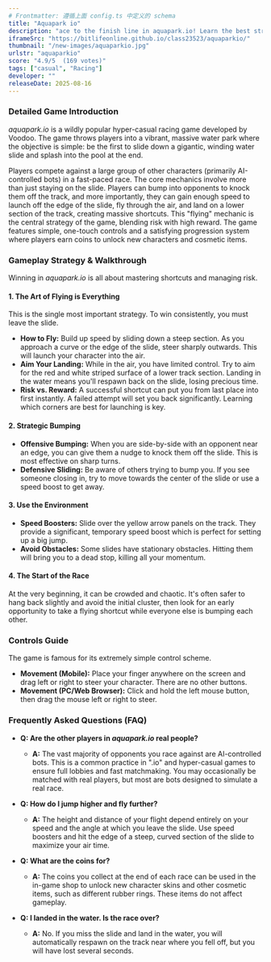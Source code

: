 ```yaml
---
# Frontmatter: 遵循上面 config.ts 中定义的 schema
title: "Aquapark io"
description: "ace to the finish line in aquapark.io! Learn the best strategies, tips, and controls to master the water slide, bump opponents, and take epic flight shortcuts to win."
iframeSrc: "https://bitlifeonline.github.io/class23523/aquaparkio/"
thumbnail: "/new-images/aquaparkio.jpg"
urlstr: "aquaparkio"
score: "4.9/5  (169 votes)"
tags: ["casual", "Racing"]
developer: ""
releaseDate: 2025-08-16
---
```




### Detailed Game Introduction

*aquapark.io* is a wildly popular hyper-casual racing game developed by Voodoo. The game throws players into a vibrant, massive water park where the objective is simple: be the first to slide down a gigantic, winding water slide and splash into the pool at the end.

Players compete against a large group of other characters (primarily AI-controlled bots) in a fast-paced race. The core mechanics involve more than just staying on the slide. Players can bump into opponents to knock them off the track, and more importantly, they can gain enough speed to launch off the edge of the slide, fly through the air, and land on a lower section of the track, creating massive shortcuts. This "flying" mechanic is the central strategy of the game, blending risk with high reward. The game features simple, one-touch controls and a satisfying progression system where players earn coins to unlock new characters and cosmetic items.

### Gameplay Strategy & Walkthrough

Winning in *aquapark.io* is all about mastering shortcuts and managing risk.

#### 1. The Art of Flying is Everything
This is the single most important strategy. To win consistently, you must leave the slide.
*   **How to Fly:** Build up speed by sliding down a steep section. As you approach a curve or the edge of the slide, steer sharply outwards. This will launch your character into the air.
*   **Aim Your Landing:** While in the air, you have limited control. Try to aim for the red and white striped surface of a lower track section. Landing in the water means you'll respawn back on the slide, losing precious time.
*   **Risk vs. Reward:** A successful shortcut can put you from last place into first instantly. A failed attempt will set you back significantly. Learning which corners are best for launching is key.

#### 2. Strategic Bumping
*   **Offensive Bumping:** When you are side-by-side with an opponent near an edge, you can give them a nudge to knock them off the slide. This is most effective on sharp turns.
*   **Defensive Sliding:** Be aware of others trying to bump you. If you see someone closing in, try to move towards the center of the slide or use a speed boost to get away.

#### 3. Use the Environment
*   **Speed Boosters:** Slide over the yellow arrow panels on the track. They provide a significant, temporary speed boost which is perfect for setting up a big jump.
*   **Avoid Obstacles:** Some slides have stationary obstacles. Hitting them will bring you to a dead stop, killing all your momentum.

#### 4. The Start of the Race
At the very beginning, it can be crowded and chaotic. It's often safer to hang back slightly and avoid the initial cluster, then look for an early opportunity to take a flying shortcut while everyone else is bumping each other.

### Controls Guide

The game is famous for its extremely simple control scheme.

*   **Movement (Mobile):** Place your finger anywhere on the screen and drag left or right to steer your character. There are no other buttons.
*   **Movement (PC/Web Browser):** Click and hold the left mouse button, then drag the mouse left or right to steer.

### Frequently Asked Questions (FAQ)

*   **Q: Are the other players in *aquapark.io* real people?**
    *   **A:** The vast majority of opponents you race against are AI-controlled bots. This is a common practice in ".io" and hyper-casual games to ensure full lobbies and fast matchmaking. You may occasionally be matched with real players, but most are bots designed to simulate a real race.

*   **Q: How do I jump higher and fly further?**
    *   **A:** The height and distance of your flight depend entirely on your speed and the angle at which you leave the slide. Use speed boosters and hit the edge of a steep, curved section of the slide to maximize your air time.

*   **Q: What are the coins for?**
    *   **A:** The coins you collect at the end of each race can be used in the in-game shop to unlock new character skins and other cosmetic items, such as different rubber rings. These items do not affect gameplay.

*   **Q: I landed in the water. Is the race over?**
    *   **A:** No. If you miss the slide and land in the water, you will automatically respawn on the track near where you fell off, but you will have lost several seconds.

